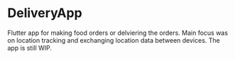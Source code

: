 # DeliveryApp

Flutter app for making food orders or delviering the orders. 
Main focus was on location tracking and exchanging location data between devices. The app is still WIP.
